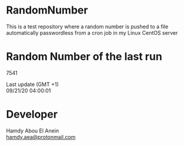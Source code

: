 # RandomNumber    
This is a test repository where a random number is pushed to a file automatically passwordless from a cron job in my Linux CentOS server    
# Random Number of the last run   
7541
      
Last update (GMT +1)    
09/21/20 04:00:01
# Developer    
Hamdy Abou El Anein   
hamdy.aea@protonmail.com
